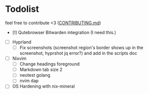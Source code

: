# Todolist

feel free to contribute <3 ([CONTRIBUTING.md](CONTRIBUTING.md))

- [!] Qutebrowser Bitwarden integration (I need this.)

- [ ] Hyprland
  - [ ] Fix screenshots (screenshot region's border shows up in the screenshot, hyprshot jq error?) and add in the scripts doc

- [ ] Nixvim
  - [ ] Change headings foreground
  - [ ] Markdown tab size 2
  - [ ] neotest golang
  - [ ] nvim dap

- [ ] OS Hardening with nix-mineral
